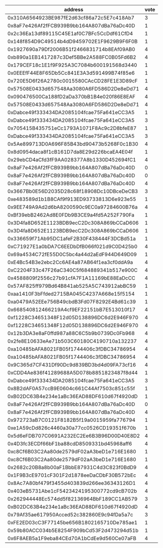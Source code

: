 address|vote|timestamp|signature
---|---|---|---
0x310A6564923BE987fE2d63cf86a72c5E7c418Ab7|3|1601992405|0x33475773ffe6f7d17a0d3073e0190d8f45ce9d5364e0ffcc65f80b2f0f13e85267942661910dd4190d45e42859a88f9a65d6382228ccdd6109482cb820f10dc81b
0x8aF7e426Af2fFCB939B9bb164A807dBa76aDc40D|1|1601992583|0x693c38e4c00e7d43a5bd5e6bf7ae88a0779784b25cff55be34c06ce65c89c57d5e6881eb93b453a57540d7be82a076c9f7fea58684e13b3d4297cece3e66fcbc1b
0x2c36Ea13df89115C45E1af0C7BFc5CcDdf61CfD4|1|1601992636|0xad399022eaa1cf8691a53c0dbb3b948f90807a89a7dc802912cd41a8ee6572bd68cc07688917c3fd40df2e94954ccb76019cbcd366c77170ddf1674c8e63f3e31b
0x148f854D9C49514b4dD9459702E1F9629B9F6F0B|1|1601992663|0x59e638b8c653991344b75e586498cf1cc6c7fc61edfaeca53ec98dfe4ec34d5f7c20b017c48d9fb92bd3ccc31addfa938280f182f4cd80762a65174ef756fdca1b
0x1927690a79Df2006B51f2466831714b8EAf09AB0|4|1601992702|0x37fa98358db8cc840b351ad1e7fc9ffd5a330eb8659a48b0085d1ba5d55e5b6e4def00cfda31a90b60207088c142e6849392dce2bef825b362366ec3a1dc3e7a1b
0xb890a1EB1417287c3Def5BBe2A588FC0B05Fd6B2|4|1601992882|0xc3195f497bcec4dcd35b6e94e59464f489956eb2c163df861fbb894d85d425dc45d0337292d0e928772a188ea392b534f6161a65711cf007922fee5f0d37f4251b
0x179CEF18c1E1f9F925A3C7084b600191568d3440|1|1601992930|0xae04b8a47efe3d39cb73ff1d901bf8323739e0eb1a20423ebf86a8a50ec140246b9c9710d03c9d5ae5f197531ea9e05a6c11886e05e9d81e672b3ee8b3bd86551c
0x0EEEfF44E8F65Db5Cc841E3A3d591499B74f85e6|1|1601993098|0x5fdbdf8f4845a8e577aa6e7359690719260a18443e278c102126a9af5be3795b4eef30a90a122296020f1e5bdae50c35acf79b4049e92ef7754a4de968640d771c
0x720E5D6f26A2780c0015580CAcCD28FE1E3D89cF|1|1601993348|0x614389df21725bd3d37c07779c833a85ae57ce266c4a6dfca9ba500d6c04ed492277b2416802479d6002f7b35a85e82c5987045da8ca76936d0edf5efa71f3051c
0x57508E0433d657548Aa3080A6FD586D2De8eDd71|4|1601993376|0x2b74ce695fd2590c0e9484a4c3c8f4925af1f97c16b4170da86a995886c2d78f2186b1170d4411af8f00f637042ca7b6b7a8a514539ccc5a484c6916ed0e35d61b
0x090476500Ca188fD2aDa370bB1B4e020f86E8EAF|4|1601993520|0x42a74cdeb8dc27a4575e88e040b0c0bf16419b679645ed31fd37d5f5a1e669c10433a265dc0bb13e42a51c5a894a6cb94004d9f63fab4155c7ac9b825ced02f51c
0x57508E0433d657548Aa3080A6FD586D2De8eDd71|4|1601993572|0xe537f664069d959d0c4d290b9c991e8592959b51ab352ba345cd20fae10811b60547e329243770adeff8e9f22c57263ffc0580e2c275646002683b1b52e38dd31c
0xDabce49f333434DA2085104fcae75Fa641eCC3A5|1|1601994063|0x4b5a130eb632ae0a08fe35ef678b796c741d952689c56a99819b244ddf725aad151eaa4980d00535ad82e4fe4843072bf6243badf619813fb41dece8bd7ab5791b
0xDabce49f333434DA2085104fcae75Fa641eCC3A5|3|1601994259|0x7b9f9b3f0bf933b7c57eab8e0b70cb645f8248b05c71094bb38687b9591a9f6940ec24a54197b3c3433dff897d8abff8ea556af7fe3b86166eb86d3e9143fc411b
0x705415B435751eCc1793A1071F8Ac9c2D8bfeE87|1|1601994315|0xc670a3049b9679a34ecfbdd3c31e916731fa792752c8bc08498e5d5936a37e8131f88d2dd6bb36b6aee522f82131108af775e2a61d35168869818864b14aad921c
0xDabce49f333434DA2085104fcae75Fa641eCC3A5|3|1601994552|0xd8a18681e56147c3d5308b105d3b64f4769457e2ceda090390448c152d443c055051b9d80046319451240f8e68f88523210082822f06731577e062d5ec23328c1b
0x5Ae899713D0A696F85B43bd90473b5268F0c1B30|4|1601995678|0xe24c62fbbfaaf184743bd69d54f43b07f273ec1667ebf57d6d139a1e52fc35ac10e23fe0d79d361b0c8d5868fc166b3f4bd6af988df6cba0b09a425f6a27e7c21c
0x8d0954daca8f1cB161D7da8E29d226bcaEA4E04f|1|1601996735|0x848e15f9ddf72a4da51ec238b414c6d420ae855dfbcf40161b7b4e2a04654c2d7a806ce3b4ce960699a2070dea23004b62d106c582d34422d92425cc795036dd1c
0x29ebCD4aCfd3fF9AA028377A8b1330D452694fC1|4|1601998758|0x70262c2bbe184636e14f9afe29bb57c4ae16184dcaae0180dfe094f91af31cf36fb9cea35236a871f1ea208ec6c5b8af901894b194b325456931ff4244ed2e711b
0x8aF7e426Af2fFCB939B9bb164A807dBa76aDc40D|0|1601998784|0xfcd2950d0f35464927963886792286f8898d56dda5ff27b7d96d306b92f0bc8b4b6a5026402b0322f2d4bbeb2dfd54f1193bea2ac8b88fdfe662b06049e3cb9d1b
0x8aF7e426Af2fFCB939B9bb164A807dBa76aDc40D|0|1601998959|0x5bab7078e83877d5fc0fbb479d00ee66be91313b5649decb332ad6813bedf00648037d3b77a2ef6f0cb02ff8ccf70dd30ff1dbef2027c2ca7eab559b4ece39441b
0x8aF7e426Af2fFCB939B9bb164A807dBa76aDc40D|4|1601999118|0x794ca2e2386753112c2de7eb4dd9db8c62c0fe145406eaf24b7145421d852d73166ae8e021440dcb5092e2944aa1b12b791cc0432bbedf944137cc6758eaad7b1b
0x3667Bb0E56D2035D28c68f18908Dc10DBceDeCB3|3|1602000295|0xb42a19e1c55417b8d9151992478e07f222309af0d0fffbaf3c45bdeb6dc0ad47383458a66dff811b13998d275475715a4a61aef2f1ce5e1d4daa669bfd63ac8f1c
0xe483589d1b1B8CAf9f913ED93733813D6e923e55|1|1602001812|0x52f5ff98dcf14349a4f15a8e4bb35596f7957034ba51df62110e3f64ed77667644ffde21ba96b72991a41e2d956cfbab2afce1b483c7736012b84581c740aeaf1b
0x9EE749A9Ad2d6bA8200590c9EC0a97284600B76a|4|1602002074|0xfa99553e3796188449ae2181d7818731060bcb57e414163965d9eb5ebdd0a8ee0022e2e58e28f3fada10e8b10e58b7d39b5bcbbebd1b8d98c89ca76c21e492621c
0xBf39ebB2462Ad8E0FDb9B3CE9a4fd5A252F790Fa|1|1602002466|0x4fa0cdd08bc48f128c534c81640ee98133b011b130a4bd37396fc8f19222fa0e4caac60f5ddc47410e3e0db5054b1eb970ee6c2a2b5f88481800938ae67575b01b
0x3D4fa8D652E1123BDB9ecC2Dc308A869bCCaD606|1|1602004807|0xf087b02c8220578d7cb305b3d7c8950902e003cced147042c4889141753429ee7fe90988490a5dbd989a488f624d440c7f4929f990e70c5755709e82777e47241b
0x3D4fa8D652E1123BDB9ecC2Dc308A869bCCaD606|1|1602004884|0x635cf7d55a47f1f881670e71c96db330f6cdd71204961bbc7939898756628ecd00f6af05248793a70f7aa16033414905dd6375710641a583ef6484bdcf26e7821c
0x336659f71Ab95DC1afeF2B30F438444F3DCBd51a|1|1602005382|0xd7f8571e9dbfdc79e753337ca619fe973845c1b3a54972b22827a0bc9ee8ce9271b34745f0648e3dececa29587de1fe1c5b1a764e3faddad8d0b4f2c06a742931b
0xC71927E1a0bDA7C6EEDbDfB066f021d9C0D425b0|4|1602014272|0xf55bcecc838f14d44fc5405c2ab1378debf3ee8f68d7b04e70d535a2972a453c427885d69e91152dcf234d9ce7872d7dd80013482f1edffccc011ddadeff1b711b
0x69a4534C72fE55D0C5bc4a44d2aEdF944D649D09|1|1602019252|0x48ca2a1f3afef17580f09ecd0531e35bc57ffa787e0884e08860548c3bb810e462ea13731da6c18df86b850e0de7fa1f31ad453271de08d0bcb4f5b38f3c4b781b
0xE4Bc54B3e2ebc2Cc6AE4a87AB64f1ea3cf0ddA9a|4|1602024763|0x9221ef532415e60383b01f819cd5b278917750db174820b4974fd05cfcf6306d424573c2989facd98fd1a513a70757a3922bfcce51d1175bbbf3b7c8e82d7a981b
0xC2204F33c47F26aC340C5f684889341b517e900C|4|1602028815|0xd171e3c9b0e1ab8add1bf86d290c05b9086852a6b9396fb4c0fbf427fc90254f70f5d9a9bc2a8656e5e54d0095651e450693807537dca498f0898f35d456e84e1c
0x4588809f2556c27b91cfA7F1A11169bE88EaDcCC|4|1602030339|0x6b83995c8d51693381175f15239b725cbed00b97fc5bfa5400556a26b4015b3d08ae3ec25673de63fc25b1d41733f2160744898a428cedef1f07674e9dde9b781b
0x57AF825ff979Bd64B841ab525A5C743912abBC59|1|1602030412|0xc8cbf1b885c382a243efda769965dab336e8b949e57d4119b21828c7cfae4ba25947df6b471fad2becde9c80bad3354ab9dcfbabe9b9aebea92cc55547e546221b
0xaa1410F3bFfded2715BA045C4237A668e15f5154|1|1602031491|0x7768d7e4d2f0725b3bf7bb2464b4400f00d0948f9fa439bae18a431b1cc5bf94275e117848a3278aa8adc15b383d3a3dbfc71151f62399bd7d5511bcbbec1a201c
0xa0479A52EEe756B49cbdB3Fd07F8292E4Bd61c39|1|1602031696|0x1098f2bea5dfa78cb247fb735f72418cf3a6a71ed89a178f7c5bd8c289c1460174a74cb899f8729e80036cdbde31db647119417f918d299c9531e243008636551b
0x668540812466219A4cf9EF22151bB7E513010f17|4|1602032359|0x57dc32213a6328926e3544e1e03552f09f405af2b7eb5de9bd6ee1c11efddf7f18db959774f05bd1c162f7dc61c4f9181249e338fd7c7142b9526c76c8c6184c1c
0xf1228C34651348F12d05D138896DC6d2E946F970|4|1602034401|0xad82de9f6910ad43f5dd0eaf5dfaa6eb35fc6154aeb7d05117a43b2185824bad2e8f0331a587c4d6627d5845a6ab46b789562d248a6bc04951ad115f154ab7341b
0xf1228C34651348F12d05D138896DC6d2E946F970|4|1602034582|0xcc2c731e4aa3b7cd6812eb59dff105a63c5deade580556b13b453fa55a1602273938aab80d9808753df1c9ad453913a15262616c4804b25083e789c48fa44af01b
0x12b3DA3e8aF0ffd987a88C6C5b9b0739Dc0Fb968|4|1602035721|0x87b92de5ee09a070d80ba78d70c13c869d873b4bc518669aeed854927f9e78c85b85cf3e135d2b402e8109387f5595e9621e9aafb3e1045c67904a49a330dc1b1c
0x2fe8E10633eAe71b503C60180C4190710a132237|4|1602035742|0xecca4b2f58d4af6328e2de1984d782278141a146542db6a909d5b48d912a53530860ab503045836280f95121b32f97820d5469845301f0ab09eee3641668131a1c
0xa10485bAFA8021FB05f1744406c3fDBC34786954|4|1602035921|0x3610406c92b1003cf76fda09f5f80a1185cf1c925fd35420c9a5e1f9e183073f0803ed1b5c9aaefd6067e35885ba29228974fb324ba2ff9366bfe80984608a461c
0xa10485bAFA8021FB05f1744406c3fDBC34786954|4|1602036029|0x0ac2a925074ec12fe2a5a9752aff19b420afa0b1c57caa1475596154979a902749176406ec87af27e08e1e3d3017fc7eda4db696912800f85657e7876d6bb04f1b
0x9C365d7CF431Df90Dc9d839BD3bd4d09FA73cf16|4|1602036522|0x2a6641b9141818ec67d9537937a6e3beda8bd43008271aba4ed27f80410a07ea009c8522d2b6e2fc25a176af8cbc9f9bd597666a92be1f4c9ae196e9c9a85dc21b
0xCDD4Ae836f41289688A5D078b8851823487f8d44|1|1602037470|0x96a50b2b630d7e617d5d7d17f4adb217e7a828da9b0f548fc455bf50b3d3733f45f72f8783989c9b80ca2c3c2794af8db454d8f89ad3dd15a074acd02203d8e21b
0xDabce49f333434DA2085104fcae75Fa641eCC3A5|3|1602037543|0x920a6fa118b7107310711af40f6ee526112ed13e0d43fe3693478ab2dfd162ac2f6cd3b8682a1cf2c4cf7c00eca7736547ff2b4332b3e8d6b21b5d74e563b15c1b
0x8B2dAF0A57ccB9E0604c661C44Af7503c851c55f|1|1602037846|0xd7944cfd15b911867cc45ca8e174e8a0d0d58a148a9b53b27dddeac960718c5e4a33222eb1e382983a9e3bdc1b5584542aef53b488385621227631c42eb13ce91c
0xB02DC63B4e234e1aBc36EAD88DF610d67f4920dD|1|1602038951|0x30c84cefed3fa905fcbb5b52abd07808e1ebb1a615a2e481a022e67ef86b97167e8adb2d7ca8fbe65c7598470abb8722a2d321b4c3a212038f057eb4cc56a9131c
0x8aF7e426Af2fFCB939B9bb164A807dBa76aDc40D|0|1602040076|0x723e20842b128b005653dc58f2e6dbe22f9003790948322b443a4079cad4f44337914260c24eaa200500410b24335e5e37078212923cb64891942ec3b308bb021c
0x8aF7e426Af2fFCB939B9bb164A807dBa76aDc40D|4|1602040649|0xfa5ae75fe3fc1176ae41b46b8c4693b11cb31aeb58d6ca4852c426f7785393137c4d18d6203a64e48578b1323c165acc26b821bc4254dd21dfc8becf54ab72aa1c
0x972723aB7C0121F8182B5f19a0015959fa776794|1|1602041104|0x5cfd832558ccbb3b275580a7c59b58c0d813dfcf28e0d167f4ef08fe01fbdc3a18060b8858cae63c509cacbbfe8bf98db36c2f5f3cd8d02cffd1956a15824ffd1c
0xe1A59cDd826c4460a30a77cc0526CD19351f670b|1|1602041674|0x41633b0f572aa22400b60a574835246337f88dab7e75f80d07da54c4d70d2c177c47932725408573f29cab83c1a581c4271c4dff0b59f6ba3b55bb38955e78db1c
0x5d6eFDB707C0691A232EC2Ee6B3B96D00D40E8D2|4|1602041792|0x473ceac95429b64196e87b2bf1f7a1bfeec37bf701cda0bce4df306b21e3ed4018c4ab45ea4ab60d3eedddd5718f69aea0277d8e4ea3873e8fbd450c9152a2571c
0x4D3fc3ECDf66bF1ba88cdD8509331bd45968aff6|4|1602041858|0x121a79becf1a894fa6a62b8d6d7d7ec2c72287fe2f19c3e38a7afa3c197557f050aa7c9c57c5029b771716d9b9c5b815882288a0512a5d54b51f0b99d69521991b
0xc8Cf6B03C2Aa80de2579dF02aA3beD1e716E1680|1|1602044220|0x15e3ad079714c0cb5053abda98d3347a67bc8182c319c4636ca26cc24a26e1ba08effb3d65f55ef0db20926ff18aec6dc1c7ed9e023f00ddfc699c7f702462b61c
0xc8Cf6B03C2Aa80de2579dF02aA3beD1e716E1680|1|1602045879|0x3db467281cabe32ed377c701566e26a2a8df6a5e08a11a07e9279573503c50ae64a0a1f176a6be56049f2bc538486478bcdd268e0f01febc7be194da4fb8566b1c
0x2682c20B8a8b00aF1BbbE87931C4d3C823f0BdD9|4|1602049546|0xb0a5cc856b9a5db06bcdfb07f19c3731041b6fc9e158322f5db6d7b7534fe0d57449e078ce8897438058580003d71df89a1622517a4363381d8364a91c5ce86a1c
0x1F9B3cE9701cF301F2d1878eeDaCDbF30B572bEc|4|1602050015|0xbaec55037fb97a5463e72d46ebfa8b3c5b4a6cf223be480ec2c5db4704134fba65639d0c62ec892275dba04151a819234720850a3d7d13aeee09382edad463d21b
0x8Ac7A80bf479f3455d403839d266ee36343126D1|4|1602053221|0xf76678b58a40f67fd72ce964388eaf0cf326a8bd8b391925231b3b3b55ac4f2375e069740959fe501f4e0faae23a92d511ec3e252857c31c3c52dccb45fbfaf61c
0x403eB5731Abe1cF5423424195300772cd9cB702b|4|1602053752|0x427f050603e63fba44384490f905eeadaad959cd31ae9045893a53168dfee9497e33de458e004ca3e20ed8778320cd9ac89326d8b4835ffa9b640f332ce33d041c
0x262944448Ec574dd5f82136964BbF189CC1AB579|3|1602054877|0xb6630908c3a272a05d9af41e51219ea4945dfc9b13cd22227e55a43fb60cabc355159960f214ce60cd2d183ed971b99415a579d97aa9bf423a88fee6e4eda7c41c
0xB02DC63B4e234e1aBc36EAD88DF610d67f4920dD|4|1602055092|0x605e2cb0898694703eedf739b404cc48d0385d38f4298b1167404bf703ac36383838a352f947da9d446862e54d53d2f199b0b3488413ec39d95775cfc83db7491b
0x79Af35ae617950Acced52c382860E9c94fDa5a7c|3|1602055932|0x7f76f62955591640a5b2c0a3a59bf5c8ef8878eb55c3fe3c4c5c8051b4908d8d32458709c03f52aafe57c4d8ca6c831e153d2d66ee3c331c26e630c5baa393a91c
0xFE2ED03cC3F77145be656B1802165710De785ae1|1|1602059609|0xca2bf4c0b154595bffa97f8cebdddd746a89339a26bb164cc95e6cfbb2d62a1a62f54619903771fd6cfa2767aca747ebf95e4124f0d3fb44a49d2f52f24796411c
0x59b80ACC034b5E8254F909bCd53F2d473294d51b|1|1602061505|0xa6a4b1e4984043da02da191083a91e3dc31ee3214c657c908363a2ebced2ac340a26fc18386f6d10c0d10ba9d5ff2b94b202092af655017c8cc3c7a9451fca421c
0x6F8AEB5a1F9eba84CEd70A1bCdEe9d560Ce07aFB|4|1602062743|0xe616457851329e0274bccfc848c802d43c484c6065d1cb2fc38a49ba71283eca6cef3f5c7afe1fa6535724dcaaed3a37d616cc26f541af4be891d22e9a2138991c